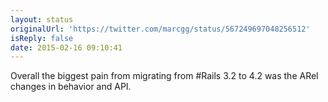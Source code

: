 ```yaml
---
layout: status
originalUrl: 'https://twitter.com/marcgg/status/567249697048256512'
isReply: false
date: 2015-02-16 09:10:41
---
```


Overall the biggest pain from migrating from #Rails 3.2 to 4.2 was the ARel changes in behavior and API.
